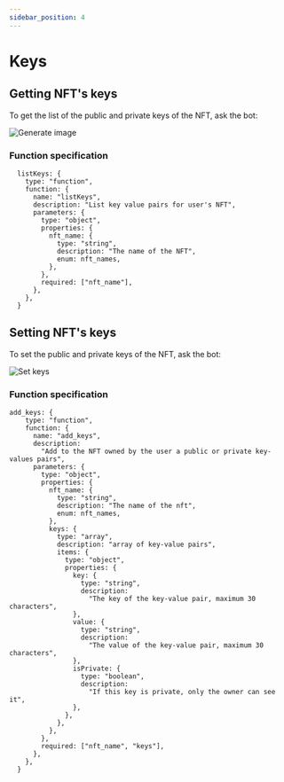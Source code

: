 ```yaml
---
sidebar_position: 4
---
```


# Keys

## Getting NFT's keys

To get the list of the public and private keys of the NFT, ask the bot:

![Generate image](/screenshots/bot/keys.png)

### Function specification

```
  listKeys: {
    type: "function",
    function: {
      name: "listKeys",
      description: "List key value pairs for user's NFT",
      parameters: {
        type: "object",
        properties: {
          nft_name: {
            type: "string",
            description: "The name of the NFT",
            enum: nft_names,
          },
        },
        required: ["nft_name"],
      },
    },
  }
```

## Setting NFT's keys

To set the public and private keys of the NFT, ask the bot:

![Set keys](/screenshots/bot/setkeys.png)

### Function specification

```
add_keys: {
    type: "function",
    function: {
      name: "add_keys",
      description:
        "Add to the NFT owned by the user a public or private key-values pairs",
      parameters: {
        type: "object",
        properties: {
          nft_name: {
            type: "string",
            description: "The name of the nft",
            enum: nft_names,
          },
          keys: {
            type: "array",
            description: "array of key-value pairs",
            items: {
              type: "object",
              properties: {
                key: {
                  type: "string",
                  description:
                    "The key of the key-value pair, maximum 30 characters",
                },
                value: {
                  type: "string",
                  description:
                    "The value of the key-value pair, maximum 30 characters",
                },
                isPrivate: {
                  type: "boolean",
                  description:
                    "If this key is private, only the owner can see it",
                },
              },
            },
          },
        },
        required: ["nft_name", "keys"],
      },
    },
  }
```
